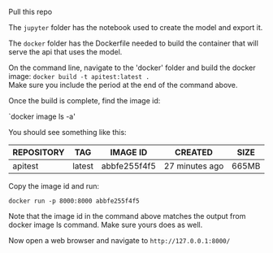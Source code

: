 Pull this repo

The `jupyter` folder has the notebook used to create the model and export it.

The `docker` folder has the Dockerfile needed to build the container that will serve the api that uses the model.

On the command line, navigate to the 'docker' folder and build the docker image:
`docker build -t apitest:latest .`   
Make sure you include the period at the end of the command above.

Once the build is complete, find the image id:

`docker image ls -a'

You should see something like this:

| REPOSITORY                   | TAG                   | IMAGE ID       | CREATED          | SIZE  |
| ---------------------------- | --------------------- | -------------- | ---------------- | ----- |
| apitest                      | latest                | abbfe255f4f5   | 27 minutes ago   | 665MB |


Copy the image id and run:

`docker run -p 8000:8000 abbfe255f4f5`

Note that the image id in the command above matches the output from docker image ls command. Make sure yours does as well.


Now open a web browser and navigate to `http://127.0.0.1:8000/`

